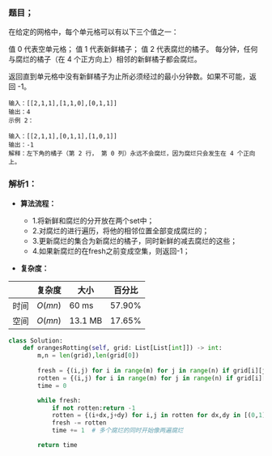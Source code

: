 ### 题目；
在给定的网格中，每个单元格可以有以下三个值之一：

值 0 代表空单元格；
值 1 代表新鲜橘子；
值 2 代表腐烂的橘子。
每分钟，任何与腐烂的橘子（在 4 个正方向上）相邻的新鲜橘子都会腐烂。

返回直到单元格中没有新鲜橘子为止所必须经过的最小分钟数。如果不可能，返回 -1。
```
输入：[[2,1,1],[1,1,0],[0,1,1]]
输出：4
示例 2：

输入：[[2,1,1],[0,1,1],[1,0,1]]
输出：-1
解释：左下角的橘子（第 2 行， 第 0 列）永远不会腐烂，因为腐烂只会发生在 4 个正向上。
```
### 解析1：
* **算法流程：**
  * 1.将新鲜和腐烂的分开放在两个set中；
  * 2.对腐烂的进行遍历，将他的相邻位置全部变成腐烂的；
  * 3.更新腐烂的集合为新腐烂的橘子，同时新鲜的减去腐烂的这些；
  * 4.如果新腐烂的在fresh之前变成空集，则返回-1；


* **复杂度：**

|  |复杂度|大小|百分比|
|--|--|--|--|
|时间|$O(mn)$|60 ms|57.90%|
|空间|$O(mn)$|13.1 MB|17.65%|

```python
class Solution:
    def orangesRotting(self, grid: List[List[int]]) -> int:
        m,n = len(grid),len(grid[0])
        
        fresh = {(i,j) for i in range(m) for j in range(n) if grid[i][j]==1}
        rotten = {(i,j) for i in range(m) for j in range(n) if grid[i][j]==2}
        time = 0

        while fresh:
            if not rotten:return -1
            rotten = {(i+dx,j+dy) for i,j in rotten for dx,dy in [(0,1),(0,-1),(1,0),(-1,0)] if (i+dx,j+dy) in fresh} # 一轮后新的rotten，更新才可以
            fresh -= rotten
            time += 1  # 多个腐烂的同时开始像两遍腐烂

        return time
```